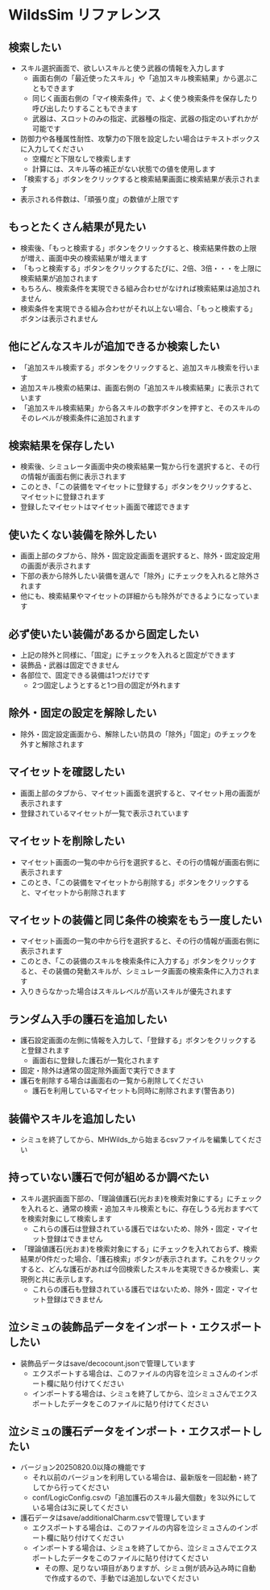 # WildsSim リファレンス

## 検索したい

- スキル選択画面で、欲しいスキルと使う武器の情報を入力します
  - 画面右側の「最近使ったスキル」や「追加スキル検索結果」から選ぶこともできます
  - 同じく画面右側の「マイ検索条件」で、よく使う検索条件を保存したり呼び出したりすることもできます
  - 武器は、スロットのみの指定、武器種の指定、武器の指定のいずれかが可能です
- 防御力や各種属性耐性、攻撃力の下限を設定したい場合はテキストボックスに入力してください
  - 空欄だと下限なしで検索します
  - 計算には、スキル等の補正がない状態での値を使用します
- 「検索する」ボタンをクリックすると検索結果画面に検索結果が表示されます
- 表示される件数は、「頑張り度」の数値が上限です

## もっとたくさん結果が見たい

- 検索後、「もっと検索する」ボタンをクリックすると、検索結果件数の上限が増え、画面中央の検索結果が増えます
- 「もっと検索する」ボタンをクリックするたびに、2倍、3倍・・・を上限に検索結果が追加されます
- もちろん、検索条件を実現できる組み合わせがなければ検索結果は追加されません
- 検索条件を実現できる組み合わせがそれ以上ない場合、「もっと検索する」ボタンは表示されません

## 他にどんなスキルが追加できるか検索したい

- 「追加スキル検索する」ボタンをクリックすると、追加スキル検索を行います
- 追加スキル検索の結果は、画面右側の「追加スキル検索結果」に表示されています
- 「追加スキル検索結果」から各スキルの数字ボタンを押すと、そのスキルのそのレベルが検索条件に追加されます

## 検索結果を保存したい

- 検索後、シミュレータ画面中央の検索結果一覧から行を選択すると、その行の情報が画面右側に表示されます
- このとき、「この装備をマイセットに登録する」ボタンをクリックすると、マイセットに登録されます
- 登録したマイセットはマイセット画面で確認できます

## 使いたくない装備を除外したい

- 画面上部のタブから、除外・固定設定画面を選択すると、除外・固定設定用の画面が表示されます
- 下部の表から除外したい装備を選んで「除外」にチェックを入れると除外されます
- 他にも、検索結果やマイセットの詳細からも除外ができるようになっています

## 必ず使いたい装備があるから固定したい

- 上記の除外と同様に、「固定」にチェックを入れると固定ができます
- 装飾品・武器は固定できません
- 各部位で、固定できる装備は1つだけです
  - 2つ固定しようとすると1つ目の固定が外れます

## 除外・固定の設定を解除したい

- 除外・固定設定画面から、解除したい防具の「除外」「固定」のチェックを外すと解除されます

## マイセットを確認したい

- 画面上部のタブから、マイセット画面を選択すると、マイセット用の画面が表示されます
- 登録されているマイセットが一覧で表示されています

## マイセットを削除したい

- マイセット画面の一覧の中から行を選択すると、その行の情報が画面右側に表示されます
- このとき、「この装備をマイセットから削除する」ボタンをクリックすると、マイセットから削除されます

## マイセットの装備と同じ条件の検索をもう一度したい

- マイセット画面の一覧の中から行を選択すると、その行の情報が画面右側に表示されます
- このとき、「この装備のスキルを検索条件に入力する」ボタンをクリックすると、その装備の発動スキルが、シミュレータ画面の検索条件に入力されます
- 入りきらなかった場合はスキルレベルが高いスキルが優先されます

## ランダム入手の護石を追加したい

- 護石設定画面の左側に情報を入力して、「登録する」ボタンをクリックすると登録されます
  - 画面右に登録した護石が一覧化されます
- 固定・除外は通常の固定除外画面で実行できます
- 護石を削除する場合は画面右の一覧から削除してください
  - 護石を利用しているマイセットも同時に削除されます(警告あり)

## 装備やスキルを追加したい

- シミュを終了してから、MHWilds_から始まるcsvファイルを編集してください

## 持っていない護石で何が組めるか調べたい

- スキル選択画面下部の、「理論値護石(光おま)を検索対象にする」にチェックを入れると、通常の検索・追加スキル検索ともに、存在しうる光おますべてを検索対象にして検索します
  - これらの護石は登録されている護石ではないため、除外・固定・マイセット登録はできません
- 「理論値護石(光おま)を検索対象にする」にチェックを入れておらず、検索結果が0件だった場合、「護石検索」ボタンが表示されます。これをクリックすると、どんな護石があれば今回検索したスキルを実現できるか検索し、実現例と共に表示します。
  - これらの護石も登録されている護石ではないため、除外・固定・マイセット登録はできません

## 泣シミュの装飾品データをインポート・エクスポートしたい

- 装飾品データはsave/decocount.jsonで管理しています
  - エクスポートする場合は、このファイルの内容を泣シミュさんのインポート欄に貼り付けてください
  - インポートする場合は、シミュを終了してから、泣シミュさんでエクスポートしたデータをこのファイルに貼り付けてください

## 泣シミュの護石データをインポート・エクスポートしたい

- バージョン20250820.0以降の機能です
  - それ以前のバージョンを利用している場合は、最新版を一回起動・終了してから行ってください
  - conf/LogicConfig.csvの「追加護石のスキル最大個数」を3以外にしている場合は3に戻してください
- 護石データはsave/additionalCharm.csvで管理しています
  - エクスポートする場合は、このファイルの内容を泣シミュさんのインポート欄に貼り付けてください
  - インポートする場合は、シミュを終了してから、泣シミュさんでエクスポートしたデータをこのファイルに貼り付けてください
    - その際、足りない項目がありますが、シミュ側が読み込み時に自動で作成するので、手動では追加しないでください
